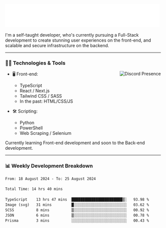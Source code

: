 <img src="assets/wave.svg" alt=":wave:" />

I'm a self-taught developer, who's currently pursuing a Full-Stack development to create stunning user experiences on the front-end, and scalable and secure infrastructure on the backend.

---

### 🧑‍💻 Technologies & Tools

<a href="https://discord.com/users/414304208649453568" target="_blank" rel="nofollow">
   <img src="https://lanyard-profile-readme.vercel.app/api/414304208649453568?idleMessage=Probably%20doing%20something%20else..." alt="Discord Presence" align="right">
</a>

- 🖥️ Front-end:

  - TypeScript
  - React / Next.js
  - Tailwind CSS / SASS
  - In the past: HTML/CSS/JS

- 🛠 Scripting:

  - Python
  - PowerShell
  - Web Scraping / Selenium

Currently learning Front-end development and soon to the Back-end development.

---

### 📊 Weekly Development Breakdown

<!-- ![ccrsxx's GitHub Stats](https://github-readme-stats.vercel.app/api?username=ccrsxx&count_private=true&theme=tokyonight) -->
<!-- ![ccrsxx's Top Langs](https://github-readme-stats.vercel.app/api/top-langs/?username=ccrsxx&hide=lua,java,html&theme=tokyonight) -->

<!--START_SECTION:waka-->

```txt
From: 18 August 2024 - To: 25 August 2024

Total Time: 14 hrs 40 mins

TypeScript    13 hrs 47 mins  ███████████████████████▒░   93.98 %
Image (svg)   31 mins         █░░░░░░░░░░░░░░░░░░░░░░░░   03.62 %
SCSS          8 mins          ▒░░░░░░░░░░░░░░░░░░░░░░░░   00.92 %
JSON          6 mins          ▒░░░░░░░░░░░░░░░░░░░░░░░░   00.78 %
Prisma        3 mins          ░░░░░░░░░░░░░░░░░░░░░░░░░   00.43 %
```

<!--END_SECTION:waka-->
